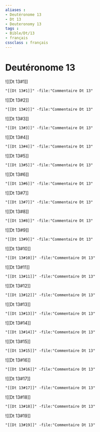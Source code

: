 ```yaml
---
aliases : 
- Deutéronome 13
- Dt 13
- Deuteronomy 13
tags : 
- Bible/Dt/13
- français
cssclass : français
---
```


# Deutéronome 13

![[Dt 13#1]]

```query
"[[Dt 13#1]]" -file:"Commentaire Dt 13"
```

![[Dt 13#2]]

```query
"[[Dt 13#2]]" -file:"Commentaire Dt 13"
```

![[Dt 13#3]]

```query
"[[Dt 13#3]]" -file:"Commentaire Dt 13"
```

![[Dt 13#4]]

```query
"[[Dt 13#4]]" -file:"Commentaire Dt 13"
```

![[Dt 13#5]]

```query
"[[Dt 13#5]]" -file:"Commentaire Dt 13"
```

![[Dt 13#6]]

```query
"[[Dt 13#6]]" -file:"Commentaire Dt 13"
```

![[Dt 13#7]]

```query
"[[Dt 13#7]]" -file:"Commentaire Dt 13"
```

![[Dt 13#8]]

```query
"[[Dt 13#8]]" -file:"Commentaire Dt 13"
```

![[Dt 13#9]]

```query
"[[Dt 13#9]]" -file:"Commentaire Dt 13"
```

![[Dt 13#10]]

```query
"[[Dt 13#10]]" -file:"Commentaire Dt 13"
```

![[Dt 13#11]]

```query
"[[Dt 13#11]]" -file:"Commentaire Dt 13"
```

![[Dt 13#12]]

```query
"[[Dt 13#12]]" -file:"Commentaire Dt 13"
```

![[Dt 13#13]]

```query
"[[Dt 13#13]]" -file:"Commentaire Dt 13"
```

![[Dt 13#14]]

```query
"[[Dt 13#14]]" -file:"Commentaire Dt 13"
```

![[Dt 13#15]]

```query
"[[Dt 13#15]]" -file:"Commentaire Dt 13"
```

![[Dt 13#16]]

```query
"[[Dt 13#16]]" -file:"Commentaire Dt 13"
```

![[Dt 13#17]]

```query
"[[Dt 13#17]]" -file:"Commentaire Dt 13"
```

![[Dt 13#18]]

```query
"[[Dt 13#18]]" -file:"Commentaire Dt 13"
```

![[Dt 13#19]]

```query
"[[Dt 13#19]]" -file:"Commentaire Dt 13"
```

